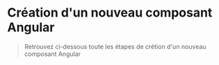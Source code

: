# Création d'un nouveau composant Angular

> Retrouvez ci-dessous toute les étapes de crétion d'un nouveau composant Angular